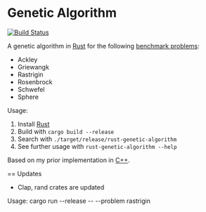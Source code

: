 Genetic Algorithm
=================

[![Build Status](https://travis-ci.org/andschwa/rust-genetic-algorithm.svg?branch=master)](https://travis-ci.org/andschwa/rust-genetic-algorithm)

A genetic algorithm in [Rust][] for the following [benchmark problems][]:

* Ackley
* Griewangk
* Rastrigin
* Rosenbrock
* Schwefel
* Sphere

Usage:

1. Install [Rust][]
2. Build with `cargo build --release`
3. Search with `./target/release/rust-genetic-algorithm`
4. See further usage with `rust-genetic-algorithm --help`

Based on my prior implementation in [C++][].

[benchmark problems]: https://www.cs.cmu.edu/afs/cs/project/jair/pub/volume24/ortizboyer05a-html/node6.html
[Rust]: http://www.rust-lang.org/
[C++]: https://github.com/andschwa/uidaho-cs472-project1


== Updates
* Clap, rand crates are updated

Usage:
cargo run --release -- --problem rastrigin
